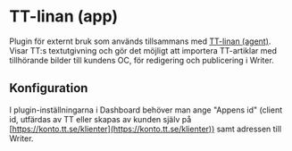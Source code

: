 # TT-linan (app)
Plugin för externt bruk som används tillsammans med [TT-linan (agent)](https://github.com/ttab/dashboard-plugins/tree/master/tt-linan-agent). Visar TT:s textutgivning och gör det möjligt att importera TT-artiklar med tillhörande bilder till kundens OC, för redigering och publicering i Writer.

## Konfiguration
I plugin-inställningarna i Dashboard behöver man ange "Appens id" (client id, utfärdas av TT eller skapas av kunden själv på [https://konto.tt.se/klienter](https://konto.tt.se/klienter)) samt adressen till Writer.
